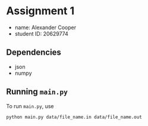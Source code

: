# Assignment 1

- name: Alexander Cooper
- student ID: 20629774

## Dependencies

- json
- numpy

## Running `main.py`

To run `main.py`, use

```sh
python main.py data/file_name.in data/file_name.out
```
